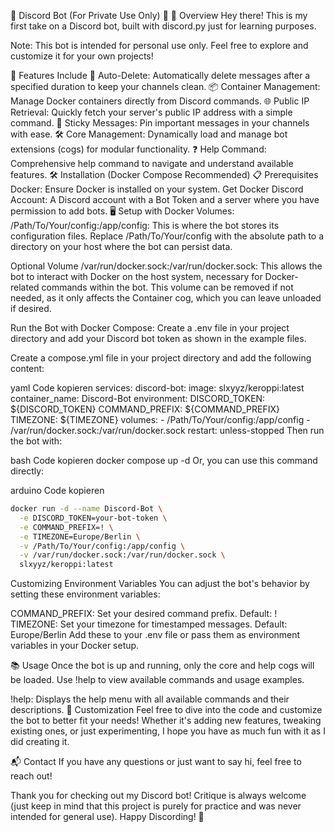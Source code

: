 🎉 Discord Bot (For Private Use Only) 🎉
🚀 Overview
Hey there!
This is my first take on a Discord bot, built with discord.py just for learning purposes.

Note: This bot is intended for personal use only. Feel free to explore and customize it for your own projects!

🌟 Features Include
🔄 Auto-Delete: Automatically delete messages after a specified duration to keep your channels clean.
📦 Container Management: Manage Docker containers directly from Discord commands.
🌐 Public IP Retrieval: Quickly fetch your server's public IP address with a simple command.
📌 Sticky Messages: Pin important messages in your channels with ease.
🛠️ Core Management: Dynamically load and manage bot extensions (cogs) for modular functionality.
❓ Help Command: Comprehensive help command to navigate and understand available features.
🛠️ Installation (Docker Compose Recommended)
📋 Prerequisites
Docker: Ensure Docker is installed on your system. Get Docker
Discord Account: A Discord account with a Bot Token and a server where you have permission to add bots.
🖥️ Setup with Docker
Volumes:
/Path/To/Your/config:/app/config: This is where the bot stores its configuration files. Replace /Path/To/Your/config with the absolute path to a directory on your host where the bot can persist data.

Optional Volume
/var/run/docker.sock:/var/run/docker.sock: This allows the bot to interact with Docker on the host system, necessary for Docker-related commands within the bot. This volume can be removed if not needed, as it only affects the Container cog, which you can leave unloaded if desired.

Run the Bot with Docker Compose:
Create a .env file in your project directory and add your Discord bot token as shown in the example files.

Create a compose.yml file in your project directory and add the following content:

yaml
Code kopieren
services:
  discord-bot:
    image: slxyyz/keroppi:latest
    container_name: Discord-Bot
    environment:
      DISCORD_TOKEN: ${DISCORD_TOKEN}
      COMMAND_PREFIX: ${COMMAND_PREFIX}
      TIMEZONE: ${TIMEZONE}
    volumes:
      - /Path/To/Your/config:/app/config
      - /var/run/docker.sock:/var/run/docker.sock
    restart: unless-stopped
Then run the bot with:

bash
Code kopieren
docker compose up -d
Or, you can use this command directly:

arduino
Code kopieren
```bash
docker run -d --name Discord-Bot \
  -e DISCORD_TOKEN=your-bot-token \
  -e COMMAND_PREFIX=! \
  -e TIMEZONE=Europe/Berlin \
  -v /Path/To/Your/config:/app/config \
  -v /var/run/docker.sock:/var/run/docker.sock \
  slxyyz/keroppi:latest
```
Customizing Environment Variables
You can adjust the bot's behavior by setting these environment variables:

COMMAND_PREFIX: Set your desired command prefix. Default: !
TIMEZONE: Set your timezone for timestamped messages. Default: Europe/Berlin
Add these to your .env file or pass them as environment variables in your Docker setup.

📚 Usage
Once the bot is up and running, only the core and help cogs will be loaded. Use !help to view available commands and usage examples.

!help: Displays the help menu with all available commands and their descriptions.
🎨 Customization
Feel free to dive into the code and customize the bot to better fit your needs! Whether it's adding new features, tweaking existing ones, or just experimenting, I hope you have as much fun with it as I did creating it.

📬 Contact
If you have any questions or just want to say hi, feel free to reach out!

Thank you for checking out my Discord bot! Critique is always welcome (just keep in mind that this project is purely for practice and was never intended for general use). Happy Discording! 🎉
